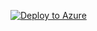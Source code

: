 [![Deploy to Azure](https://aka.ms/deploytoazurebutton)](https://portal.azure.com/#create/Microsoft.Template/uri/https%3A%2F%2Fraw.githubusercontent.com%2Fcaligaris%2Fddwebapp%2Fmain%2Fapp-service-lab-deployment.json)